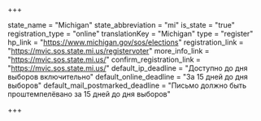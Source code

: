 +++

state_name = "Michigan"
state_abbreviation = "mi"
is_state = "true"
registration_type = "online"
translationKey = "Michigan"
type = "register"
hp_link = "https://www.michigan.gov/sos/elections"
registration_link = "https://mvic.sos.state.mi.us/registervoter"
more_info_link = "https://mvic.sos.state.mi.us/"
confirm_registration_link = "https://mvic.sos.state.mi.us/"
default_ip_deadline = "Доступно до дня выборов включительно"
default_online_deadline = "За 15 дней до дня выборов"
default_mail_postmarked_deadline = "Письмо должно быть проштемпелёвано за 15 дней до дня выборов"

+++